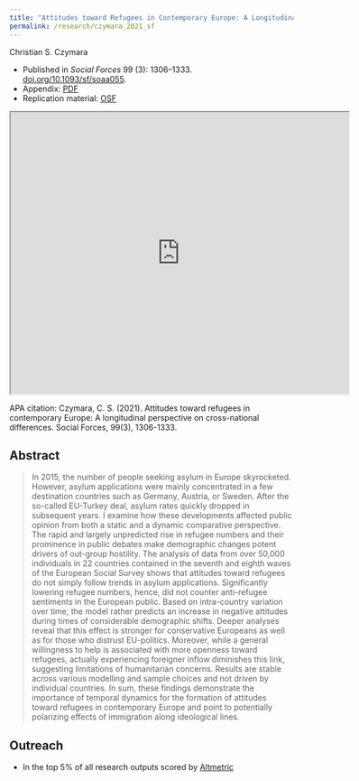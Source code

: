 ```yaml
---
title: "Attitudes toward Refugees in Contemporary Europe: A Longitudinal Perspective on Cross-national Differences"
permalink: /research/czymara_2021_sf
---
```

Christian S. Czymara

- Published in *Social Forces* 99 (3): 1306–1333. [doi.org/10.1093/sf/soaa055](https://doi.org/10.1093/sf/soaa055).
- Appendix: [PDF](https://czymara.github.io/files/Czymara_2021_Attitudes-toward-Refugees-in-Contemporary-Europe_Appendix.pdf)
- Replication material: [OSF](https://osf.io/rpn92/)

<iframe src="https://czymara.github.io/files/Czymara_2021_Attitudes-toward-Refugees-in-Contemporary-Europe.pdf" width="600" height="500"></iframe>

APA citation: Czymara, C. S. (2021). Attitudes toward refugees in contemporary Europe: A longitudinal perspective on cross-national differences. Social Forces, 99(3), 1306-1333.

Abstract
------
> In 2015, the number of people seeking asylum in Europe skyrocketed. However, asylum applications were mainly concentrated in a few destination countries such as Germany, Austria, or Sweden. After the so-called EU-Turkey deal, asylum rates quickly dropped in subsequent years. I examine how these developments affected public opinion from both a static and a dynamic comparative perspective. The rapid and largely unpredicted rise in refugee numbers and their prominence in public debates make demographic changes potent drivers of out-group hostility. The analysis of data from over 50,000 individuals in 22 countries contained in the seventh and eighth waves of the European Social Survey shows that attitudes toward refugees do not simply follow trends in asylum applications. Significantly lowering refugee numbers, hence, did not counter anti-refugee sentiments in the European public. Based on intra-country variation over time, the model rather predicts an increase in negative attitudes during times of considerable demographic shifts. Deeper analyses reveal that this effect is stronger for conservative Europeans as well as for those who distrust EU-politics. Moreover, while a general willingness to help is associated with more openness toward refugees, actually experiencing foreigner inflow diminishes this link, suggesting limitations of humanitarian concerns. Results are stable across various modelling and sample choices and not driven by individual countries. In sum, these findings demonstrate the importance of temporal dynamics for the formation of attitudes toward refugees in contemporary Europe and point to potentially polarizing effects of immigration along ideological lines.

Outreach
------
- In the top 5% of all research outputs scored by [Altmetric](https://oxfordjournals.altmetric.com/details/84605795)

